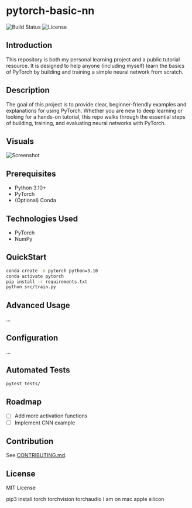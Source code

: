 # pytorch-basic-nn

![Build Status](https://img.shields.io/github/workflow/status/ethanvillalovoz/pytorch-basic-nn/CI)
![License](https://img.shields.io/github/license/ethanvillalovoz/pytorch-basic-nn)

## Introduction
This repository is both my personal learning project and a public tutorial resource. It is designed to help anyone (including myself) learn the basics of PyTorch by building and training a simple neural network from scratch.

## Description
The goal of this project is to provide clear, beginner-friendly examples and explanations for using PyTorch. Whether you are new to deep learning or looking for a hands-on tutorial, this repo walks through the essential steps of building, training, and evaluating neural networks with PyTorch.

## Visuals
![Screenshot](docs/screenshot.png)

## Prerequisites
- Python 3.10+
- PyTorch
- (Optional) Conda

## Technologies Used
- PyTorch
- NumPy

## QuickStart
```bash
conda create -n pytorch python=3.10
conda activate pytorch
pip install -r requirements.txt
python src/train.py
```

## Advanced Usage
...

## Configuration
...

## Automated Tests
```bash
pytest tests/
```

## Roadmap
- [ ] Add more activation functions
- [ ] Implement CNN example

## Contribution
See [CONTRIBUTING.md](CONTRIBUTING.md).

## License
MIT License

pip3 install torch torchvision torchaudio
I am on mac apple silicon
